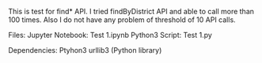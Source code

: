 This is test for find* API. I tried findByDistrict API and able to call more than 100 times. Also I do not have any problem of threshold of 10 API calls.

Files:
Jupyter Notebook: Test 1.ipynb
Python3 Script: Test 1.py

Dependencies:
Ptyhon3
urllib3 (Python library)
